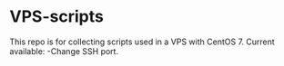 # VPS-scripts

This repo is for collecting scripts used in a VPS with CentOS 7.
Current available:
-Change SSH port.
